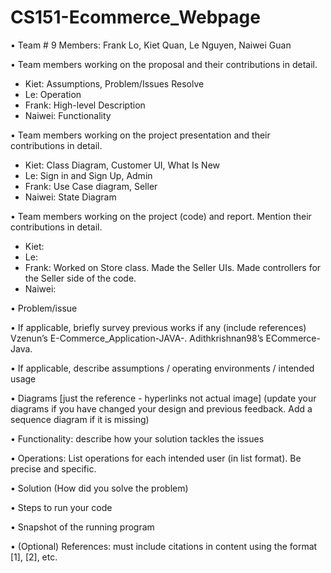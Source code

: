 # CS151-Ecommerce_Webpage
• Team # 9 
Members: Frank Lo, Kiet Quan, Le Nguyen, Naiwei Guan

• Team members working on the proposal and their contributions in detail.
- Kiet: Assumptions, Problem/Issues Resolve
- Le: Operation
- Frank: High-level Description 
- Naiwei: Functionality

• Team members working on the project presentation and their contributions in detail.
- Kiet: Class Diagram, Customer UI, What Is New 
- Le: Sign in and Sign Up, Admin 
- Frank: Use Case diagram, Seller 
- Naiwei: State Diagram
  
• Team members working on the project (code) and report. Mention their contributions in detail.
- Kiet: 
- Le: 
- Frank: Worked on Store class. Made the Seller UIs. Made controllers for the Seller side of the code.
- Naiwei: 

• Problem/issue 

• If applicable, briefly survey previous works if any (include references) 
Vzenun’s E-Commerce_Application-JAVA-.
Adithkrishnan98’s ECommerce-Java.

• If applicable, describe assumptions / operating environments / intended usage 

• Diagrams [just the reference - hyperlinks not actual image] (update your diagrams if you have changed your design and previous feedback. Add a sequence diagram if it is missing)

• Functionality: describe how your solution tackles the issues 

• Operations: List operations for each intended user (in list format).  Be precise and specific. 

• Solution (How did you solve the problem)

• Steps to run your code

• Snapshot of the running program

• (Optional) References: must include citations in content using the format [1], [2], etc. 
